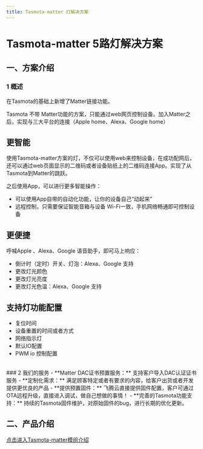 ```yaml
---
title: Tasmota-matter 灯解决方案
---
```


# Tasmota-matter 5路灯解决方案

## 一、方案介绍

### 1 概述

在Tasmota的基础上新增了Matter链接功能。

Tasmota 不带 Matter功能的方案，只能通过web网页控制设备。加入Matter之后，实现与三大平台的连接（Apple home、Alexa、Google home）

## 更智能
使用Tasmota-matter方案的灯，不仅可以使用web来控制设备，在成功配网后，还可以通过web页面显示的二维码或者设备贴纸上的二维码连接App。实现了从Tasmota到Matter的跳跃。

之后使用App，可以进行更多智能操作：

- 可以使用App自带的自动化功能，让你的设备自己“动起来”
- 远程控制，只需要保证智能音箱与设备 Wi-Fi一致，手机网络畅通即可控制设备

## 更便捷

呼喊Apple 、Alexa、Google 语音助手，即可马上响应：

- 倒计时（定时）开关、灯泡：Alexa、Google 支持
- 更改灯光颜色
- 更改灯光亮度
- 更改灯光色温：Alexa、Google 支持

## 支持灯功能配置
- 复位时间
- 设备重置的时间或者方式
- 网络指示灯
- 默认IO配置
- PWM io 控制配置

<br>
### 2 我们的服务
- **Matter DAC证书预置服务：** 支持客户导入DAC认证证书服务 
- **定制化需求：** 满足顾客特定或者有要求的内容，给客户出货或者开发提供更优良的产品
- **提供预置固件：** 飞腾云直接提供固件配置，客户可通过OTA远程升级，直接进入调试，做自己想做的事情！
- **完善的Tasmota功能支持：** 持续的Tasmota固件维护，对原始固件的bug，进行长期的优化更新。

## 二、产品介绍
[点击进入Tasmota-matter模组介绍](../../products/tasmota/tasmota-matter.md)


